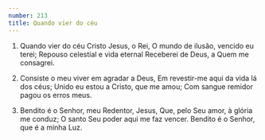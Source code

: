 ```yaml
---
number: 213
title: Quando vier do céu
---
```


1. Quando vier do céu Cristo Jesus, o Rei,
  O mundo de ilusão, vencido eu terei;
  Repouso celestial e vida eternal
  Receberei de Deus, a Quem me consagrei.

2. Consiste o meu viver em agradar a Deus,
  Em revestir-me aqui da vida lá dos céus;
  Unido eu estou a Cristo, que me amou;
  Com sangue remidor pagou os erros meus.

3. Bendito é o Senhor, meu Redentor, Jesus,
  Que, pelo Seu amor, à glória me conduz;
  O santo Seu poder aqui me faz vencer.
  Bendito é o Senhor, que é a minha Luz.
